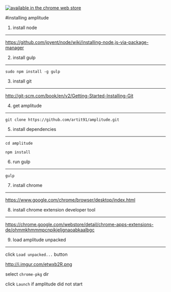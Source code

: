
[![available in the chrome web store](https://developer.chrome.com/webstore/images/ChromeWebStore_Badge_v2_206x58.png "available in the chrome web store")](https://chrome.google.com/webstore/detail/amplitude/ipahbincndemiicmbicnbjacloloaied)

#installing amplitude

1. install node
---------------
https://github.com/joyent/node/wiki/installing-node.js-via-package-manager

2. install gulp
--------------------
`sudo npm install -g gulp`

3. install git
--------------
http://git-scm.com/book/en/v2/Getting-Started-Installing-Git

4. get amplitude
----------------
`git clone https://github.com/artit91/amplitude.git`

5. install dependencies
-----------------------
`cd amplitude`

`npm install`

6. run gulp
------------
`gulp`

7. install chrome
-----------------
https://www.google.com/chrome/browser/desktop/index.html

8. install chrome extension developer tool
------------------------------------------
https://chrome.google.com/webstore/detail/chrome-apps-extensions-de/ohmmkhmmmpcnpikjeljgnaoabkaalbgc

9. load amplitude unpacked
--------------------------
click `Load unpacked...` button

http://i.imgur.com/etwxb2R.png

select `chrome-pkg` dir

click `Launch` if amplitude did not start
